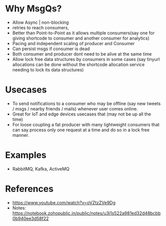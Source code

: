 # Why MsgQs?

- Allow Async | non-blocking
- retries to reach consumers,
- Better than Point-to-Point as it allows multiple consumers(say one for giving shortcode to consumer and another consumer for analytics)
- Pacing and independent scaling of producer and Consumer
- Can persist msgs if consumer is dead
- Both consumer and producer dont need to be alive at the same time
- Allow lock free data structures by consumers in some cases (say tinyurl allocations can be done without the shortcode allocation service needing to lock its data structures)

# Usecases
- To send notifications to a consumer who may be offline (say new tweets / msgs / nearby friends / mails) whenever user comes online.
- Great for IoT and edge devices usecases that (may not be up all the time)
- For loose coupling a fat producer with many lightweight consumers that can say process only one request at a time and do so in a lock free manner.

# Examples
- RabbitMQ, Kafka, ActiveMQ


# References
- https://www.youtube.com/watch?v=oVZtzZVe9Dg
- Notes: https://notebook.zohopublic.in/public/notes/u3i1s522a981ed32d48bcbb0b940ee3d58f22
